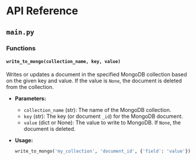 # API Reference

## `main.py`

### Functions

#### `write_to_mongo(collection_name, key, value)`

Writes or updates a document in the specified MongoDB collection based on the given key and value. If the value is `None`, the document is deleted from the collection.

- **Parameters:**
  - `collection_name` (str): The name of the MongoDB collection.
  - `key` (str): The key (or document `_id`) for the MongoDB document.
  - `value` (dict or None): The value to write to MongoDB. If `None`, the document is deleted.

- **Usage:**
  ```python
  write_to_mongo('my_collection', 'document_id', {'field': 'value'})

